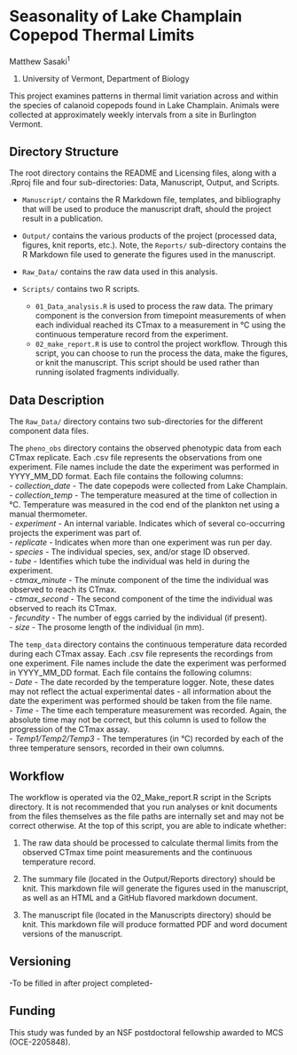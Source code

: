 # Seasonality of Lake Champlain Copepod Thermal Limits	

Matthew Sasaki<sup>1</sup>

1. University of Vermont, Department of Biology	

This project examines patterns in thermal limit variation across and within the species of calanoid copepods found in Lake Champlain. Animals were collected at approximately weekly intervals from a site in Burlington Vermont.    

## Directory Structure 
The root directory contains the README and Licensing files, along with a .Rproj file and four sub-directories: Data, Manuscript, Output, and Scripts.  

-   `Manuscript/` contains the R Markdown file, templates, and bibliography that will be used to produce the manuscript draft, should the project result in a publication. 

-   `Output/` contains the various products of the project (processed data, figures, knit reports, etc.). Note, the `Reports/` sub-directory contains the R Markdown file used to generate the figures used in the manuscript.  

-   `Raw_Data/` contains the raw data used in this analysis.  

-   `Scripts/` contains two R scripts. 
    -   `01_Data_analysis.R` is used to process the raw data. The primary component is the conversion from timepoint measurements of when each individual reached its CTmax to a measurement in °C using the continuous temperature record from the experiment. 
    -   `02_make_report.R` is use to control the project workflow. Through this script, you can choose to run the process the data, make the figures, or knit the manuscript. This script should be used rather than running isolated fragments individually. 


## Data Description 	

The `Raw_Data/` directory contains two sub-directories for the different component data files.

The `pheno_obs` directory contains the observed phenotypic data from each CTmax replicate. Each .csv file represents the observations from one experiment. File names include the date the experiment was performed in YYYY_MM_DD format. Each file contains the following columns:    
    -   *collection_date* - The date copepods were collected from Lake Champlain. 	  	
    -   *collection_temp*	- The temperature measured at the time of collection in °C. Temperature was measured in the cod end of the plankton net using a manual thermometer.	    
    -   *experiment* - An internal variable. Indicates which of several co-occurring projects the experiment was part of. 		   
    -   *replicate* - Indicates when more than one experiment was run per day. 		   
    -   *species* - The individual species, sex, and/or stage ID observed.		   
    -   *tube* - Identifies which tube the individual was held in during the experiment. 		   
    -   *ctmax_minute* - The minute component of the time the individual was observed to reach its CTmax. 		   
    -   *ctmax_second* - The second component of the time the individual was observed to reach its CTmax. 		   
    -   *fecundity* - The number of eggs carried by the individual (if present). 		   
    -   *size* - The prosome length of the individual (in mm). 		    

The `temp_data` directory contains the continuous temperature data recorded during each CTmax assay. Each .csv file represents the recordings from one experiment. File names include the date the experiment was performed in YYYY_MM_DD format. Each file contains the following columns:   
    -   *Date* - The date recorded by the temperature logger. Note, these dates may not reflect the actual experimental dates - all information about the date the experiment was performed should be taken from the file name.    	  
    -   *Time*	- The time each temperature measurement was recorded. Again, the absolute time may not be correct, but this column is used to follow the progression of the CTmax assay.	    
    -   *Temp1/Temp2/Temp3* - The temperatures (in °C) recorded by each of the three temperature sensors, recorded in their own columns. 	  
    
    
## Workflow

The workflow is operated via the 02_Make_report.R script in the Scripts directory. It is not recommended that you run analyses or knit documents from the files themselves as the file paths are internally set and may not be correct otherwise. At the top of this script, you are able to indicate whether:

1. The raw data should be processed to calculate thermal limits from the observed CTmax time point measurements and the continuous temperature record.  

2. The summary file (located in the Output/Reports directory) should be knit. This markdown file will generate the figures used in the manuscript, as well as an HTML and a GitHub flavored markdown document.

3. The manuscript file (located in the Manuscripts directory) should be knit. This markdown file will produce formatted PDF and word document versions of the manuscript. 


## Versioning   

-To be filled in after project completed- 

## Funding

This study was funded by an NSF postdoctoral fellowship awarded to MCS (OCE-2205848).
